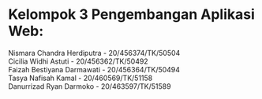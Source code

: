 # Kelompok 3 Pengembangan Aplikasi Web:
Nismara Chandra Herdiputra - 20/456374/TK/50504 <br>
Cicilia Widhi Astuti - 20/456362/TK/50492 <br>
Faizah Bestiyana Darmawati - 20/456364/TK/50494 <br>
Tasya Nafisah Kamal - 20/460569/TK/51158 <br>
Danurrizad Ryan Darmoko - 20/463597/TK/51589 <br>